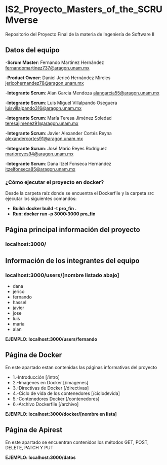 # IS2_Proyecto_Masters_of_the_SCRUMverse
Repositorio del Proyecto Final de la materia de Ingeniería de Software II

## Datos del equipo 

-**Scrum Master**: Fernando Martinez Hernández fernandomartinez737@aragon.unam.mx

-**Product Owner**: Daniel Jericó Hernández Mireles jericohernandez78@aragon.unam.mx

-**Integrante Scrum**: Alan Garcia Mendoza alangarcia55@aragon.unam.mx

-**Integrante Scrum**: Luis Miguel Villalpando Oseguera luisvillalpando316@aragon.unam.mx

-**Integrante Scrum**: María Teresa Jiménez Soledad teresajimenez91@aragon.unam.mx

-**Integrante Scrum**: Javier Alexander Cortés Reyna alexandercortes91@aragon.unam.mx

-**Integrante Scrum**: José Mario Reyes Rodriguez marioreyes94@aragon.unam.mx 

-**Integrante Scrum**: Dana Itzel Fonseca Hernández itzelfonseca85@aragon.unam.mx


### ¿Cómo ejecutar el proyecto en docker?

Desde la carpeta raíz donde se encuentra el Dockerfile y la carpeta src ejecutar los siguientes comandos:

- **Build:  docker build -t pro_fin .**
- **Run:    docker run -p 3000:3000 pro_fin**

## Página principal información del proyecto
### localhost:3000/
##
## Información de los integrantes del equipo

### localhost:3000/users/[nombre listado abajo]

- dana
- jerico
- fernando
- hassel
- javier
- jose
- luis
- maria
- alan

**EJEMPLO: localhost:3000/users/fernando**

## Página de Docker
En este apartado estan contenidas las páginas informativas del proyecto

- 1.-Introducción [/intro]
- 2.-Imagenes en Docker [/imagenes]
- 3.-Directivas de Docker [/directivas]
- 4.-Ciclo de vida de los contenedores [/ciclodevida]
- 5.-Contenedores Docker [/contenedores]
- 6.-Archivo Dockerfile [/archivo]

**EJEMPLO: localhost:3000/docker/[nombre en lista]**

## Página de Apirest
En este apartado se encuentran contenidos los métodos GET, POST, DELETE, PATCH Y PUT

**EJEMPLO: localhost:3000/datos**
